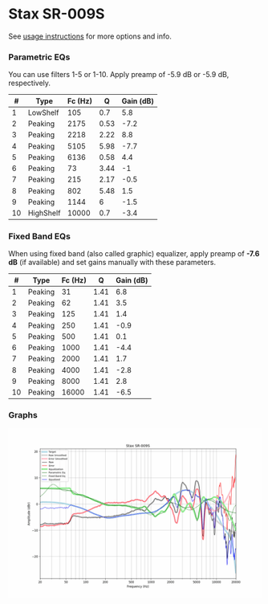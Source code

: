 # Stax SR-009S
See [usage instructions](https://github.com/jaakkopasanen/AutoEq#usage) for more options and info.

### Parametric EQs
You can use filters 1-5 or 1-10. Apply preamp of -5.9 dB or -5.9 dB, respectively.

|   # | Type      |   Fc (Hz) |    Q |   Gain (dB) |
|-----|-----------|-----------|------|-------------|
|   1 | LowShelf  |       105 | 0.7  |         5.8 |
|   2 | Peaking   |      2175 | 0.53 |        -7.2 |
|   3 | Peaking   |      2218 | 2.22 |         8.8 |
|   4 | Peaking   |      5105 | 5.98 |        -7.7 |
|   5 | Peaking   |      6136 | 0.58 |         4.4 |
|   6 | Peaking   |        73 | 3.44 |        -1   |
|   7 | Peaking   |       215 | 2.17 |        -0.5 |
|   8 | Peaking   |       802 | 5.48 |         1.5 |
|   9 | Peaking   |      1144 | 6    |        -1.5 |
|  10 | HighShelf |     10000 | 0.7  |        -3.4 |

### Fixed Band EQs
When using fixed band (also called graphic) equalizer, apply preamp of **-7.6 dB** (if available) and set gains manually with these parameters.

|   # | Type    |   Fc (Hz) |    Q |   Gain (dB) |
|-----|---------|-----------|------|-------------|
|   1 | Peaking |        31 | 1.41 |         6.8 |
|   2 | Peaking |        62 | 1.41 |         3.5 |
|   3 | Peaking |       125 | 1.41 |         1.4 |
|   4 | Peaking |       250 | 1.41 |        -0.9 |
|   5 | Peaking |       500 | 1.41 |         0.1 |
|   6 | Peaking |      1000 | 1.41 |        -4.4 |
|   7 | Peaking |      2000 | 1.41 |         1.7 |
|   8 | Peaking |      4000 | 1.41 |        -2.8 |
|   9 | Peaking |      8000 | 1.41 |         2.8 |
|  10 | Peaking |     16000 | 1.41 |        -6.5 |

### Graphs
![](./Stax%20SR-009S.png)
